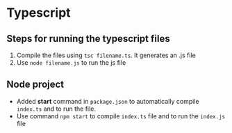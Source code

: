 # Typescript

## Steps for running the typescript files

1. Compile the files using `tsc filename.ts`. It generates an .js file
2. Use `node filename.js` to run the js file

## Node project

* Added **start** command in `package.json` to automatically compile `index.ts` and to run the file.
* Use command `npm start` to compile `index.ts` file and to run the `index.js` file
